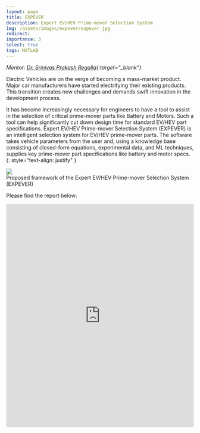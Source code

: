 ```yaml
---
layout: page
title: EXPEVER
description: Expert EV/HEV Prime-mover Selection System 
img: /assets/images/expever/expever.jpg
redirect:
importance: 3
select: true
tags: MATLAB
---
```


*Mentor: [Dr. Srinivas Prakash Regalla](https://www.bits-pilani.ac.in/hyderabad/spregalla/profile){:target="\_blank"}*

Electric Vehicles are on the verge of becoming a mass-market product. Major car manufacturers have started electrifying their existing products. This transition creates new challenges and demands swift innovation in the development process.
<!--more-->

It has become increasingly necessary for engineers to have a tool to assist in the selection of critical prime-mover parts like Battery and Motors. 
Such a tool can help significantly cut down design time for standard EV/HEV part specifications. Expert EV/HEV Prime-mover Selection System (EXPEVER) is an intelligent selection system for EV/HEV prime-mover parts. The software takes vehicle parameters from the user and, using a knowledge base consisting of closed-form equations, experimental data, and ML techniques, supplies key prime-mover part specifications like battery and motor specs.
{: style="text-align: justify" }

<img class="image image--xl" src="{{ '/assets/images/expever/expever.jpg' | relative_url }}"/>
<div class="caption">
    Proposed framework of the Expert EV/HEV Prime-mover Selection System (EXPEVER)
</div>

Please find the report below:

<iframe class="scribd_iframe_embed" title="EXPEVER Final Report -Devansh" src="https://www.scribd.com/embeds/491215764/content?start_page=1&view_mode=scroll&access_key=key-9WezkTdBQxkowcf7peSE" data-auto-height="true" data-aspect-ratio="0.7729220222793488" scrolling="no" id="doc_85175" width="100%" height="600" frameborder="0"></iframe><script type="text/javascript">(function() { var scribd = document.createElement("script"); scribd.type = "text/javascript"; scribd.async = true; scribd.src = "https://www.scribd.com/javascripts/embed_code/inject.js"; var s = document.getElementsByTagName("script")[0]; s.parentNode.insertBefore(scribd, s); })();</script>